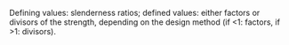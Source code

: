﻿Defining values: slenderness ratios; defined values: either factors or divisors of the strength, depending on the design method (if <1: factors, if >1: divisors).
